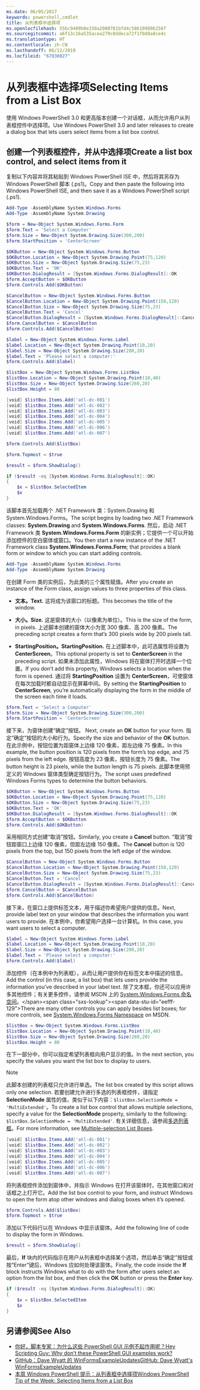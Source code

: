 ```yaml
---
ms.date: 06/05/2017
keywords: powershell,cmdlet
title: 从列表框中选择项
ms.openlocfilehash: 55bc9409b0e330a2080781bfd4c586109896258f
ms.sourcegitcommit: a6f13c16a535acea279c0ddeca72f1f0d8a8ce4c
ms.translationtype: HT
ms.contentlocale: zh-CN
ms.lasthandoff: 06/12/2019
ms.locfileid: "67030827"
---
```

# <a name="selecting-items-from-a-list-box"></a><span data-ttu-id="eefff-103">从列表框中选择项</span><span class="sxs-lookup"><span data-stu-id="eefff-103">Selecting Items from a List Box</span></span>

<span data-ttu-id="eefff-104">使用 Windows PowerShell 3.0 和更高版本创建一个对话框，从而允许用户从列表框控件中选择项。</span><span class="sxs-lookup"><span data-stu-id="eefff-104">Use Windows PowerShell 3.0 and later releases to create a dialog box that lets users select items from a list box control.</span></span>

## <a name="create-a-list-box-control-and-select-items-from-it"></a><span data-ttu-id="eefff-105">创建一个列表框控件，并从中选择项</span><span class="sxs-lookup"><span data-stu-id="eefff-105">Create a list box control, and select items from it</span></span>

<span data-ttu-id="eefff-106">复制以下内容并将其粘贴到 Windows PowerShell ISE 中，然后将其另存为 Windows PowerShell 脚本 (.ps1)。</span><span class="sxs-lookup"><span data-stu-id="eefff-106">Copy and then paste the following into Windows PowerShell ISE, and then save it as a Windows PowerShell script (.ps1).</span></span>

```powershell
Add-Type -AssemblyName System.Windows.Forms
Add-Type -AssemblyName System.Drawing

$form = New-Object System.Windows.Forms.Form
$form.Text = 'Select a Computer'
$form.Size = New-Object System.Drawing.Size(300,200)
$form.StartPosition = 'CenterScreen'

$OKButton = New-Object System.Windows.Forms.Button
$OKButton.Location = New-Object System.Drawing.Point(75,120)
$OKButton.Size = New-Object System.Drawing.Size(75,23)
$OKButton.Text = 'OK'
$OKButton.DialogResult = [System.Windows.Forms.DialogResult]::OK
$form.AcceptButton = $OKButton
$form.Controls.Add($OKButton)

$CancelButton = New-Object System.Windows.Forms.Button
$CancelButton.Location = New-Object System.Drawing.Point(150,120)
$CancelButton.Size = New-Object System.Drawing.Size(75,23)
$CancelButton.Text = 'Cancel'
$CancelButton.DialogResult = [System.Windows.Forms.DialogResult]::Cancel
$form.CancelButton = $CancelButton
$form.Controls.Add($CancelButton)

$label = New-Object System.Windows.Forms.Label
$label.Location = New-Object System.Drawing.Point(10,20)
$label.Size = New-Object System.Drawing.Size(280,20)
$label.Text = 'Please select a computer:'
$form.Controls.Add($label)

$listBox = New-Object System.Windows.Forms.ListBox
$listBox.Location = New-Object System.Drawing.Point(10,40)
$listBox.Size = New-Object System.Drawing.Size(260,20)
$listBox.Height = 80

[void] $listBox.Items.Add('atl-dc-001')
[void] $listBox.Items.Add('atl-dc-002')
[void] $listBox.Items.Add('atl-dc-003')
[void] $listBox.Items.Add('atl-dc-004')
[void] $listBox.Items.Add('atl-dc-005')
[void] $listBox.Items.Add('atl-dc-006')
[void] $listBox.Items.Add('atl-dc-007')

$form.Controls.Add($listBox)

$form.Topmost = $true

$result = $form.ShowDialog()

if ($result -eq [System.Windows.Forms.DialogResult]::OK)
{
    $x = $listBox.SelectedItem
    $x
}
```

<span data-ttu-id="eefff-107">该脚本首先加载两个 .NET Framework 类：System.Drawing 和 System.Windows.Forms。</span><span class="sxs-lookup"><span data-stu-id="eefff-107">The script begins by loading two .NET Framework classes: **System.Drawing** and **System.Windows.Forms**.</span></span> <span data-ttu-id="eefff-108">然后，启动 .NET Framework 类 **System.Windows.Forms.Form** 的新实例；它提供一个可以开始添加控件的空白窗体或窗口。</span><span class="sxs-lookup"><span data-stu-id="eefff-108">You then start a new instance of the .NET Framework class **System.Windows.Forms.Form**; that provides a blank form or window to which you can start adding controls.</span></span>

```powershell
Add-Type -AssemblyName System.Windows.Forms
Add-Type -AssemblyName System.Drawing
```

<span data-ttu-id="eefff-109">在创建 Form 类的实例后，为此类的三个属性赋值。</span><span class="sxs-lookup"><span data-stu-id="eefff-109">After you create an instance of the Form class, assign values to three properties of this class.</span></span>

- <span data-ttu-id="eefff-110">**文本。**</span><span class="sxs-lookup"><span data-stu-id="eefff-110">**Text.**</span></span> <span data-ttu-id="eefff-111">这将成为该窗口的标题。</span><span class="sxs-lookup"><span data-stu-id="eefff-111">This becomes the title of the window.</span></span>

- <span data-ttu-id="eefff-112">**大小。**</span><span class="sxs-lookup"><span data-stu-id="eefff-112">**Size.**</span></span> <span data-ttu-id="eefff-113">这是窗体的大小（以像素为单位）。</span><span class="sxs-lookup"><span data-stu-id="eefff-113">This is the size of the form, in pixels.</span></span> <span data-ttu-id="eefff-114">上述脚本创建的窗体大小为宽 300 像素、高 200 像素。</span><span class="sxs-lookup"><span data-stu-id="eefff-114">The preceding script creates a form that’s 300 pixels wide by 200 pixels tall.</span></span>

- <span data-ttu-id="eefff-115">**StartingPosition。**</span><span class="sxs-lookup"><span data-stu-id="eefff-115">**StartingPosition.**</span></span> <span data-ttu-id="eefff-116">在上述脚本中，此可选属性将设置为 **CenterScreen**。</span><span class="sxs-lookup"><span data-stu-id="eefff-116">This optional property is set to **CenterScreen** in the preceding script.</span></span> <span data-ttu-id="eefff-117">如果未添加此属性，Windows 将在窗体打开时选择一个位置。</span><span class="sxs-lookup"><span data-stu-id="eefff-117">If you don’t add this property, Windows selects a location when the form is opened.</span></span> <span data-ttu-id="eefff-118">通过将 **StartingPosition** 设置为 **CenterScreen**，可使窗体在每次加载时都自动显示在屏幕中间。</span><span class="sxs-lookup"><span data-stu-id="eefff-118">By setting the **StartingPosition** to **CenterScreen**, you’re automatically displaying the form in the middle of the screen each time it loads.</span></span>

```powershell
$form.Text = 'Select a Computer'
$form.Size = New-Object System.Drawing.Size(300,200)
$form.StartPosition = 'CenterScreen'
```

<span data-ttu-id="eefff-119">接下来，为窗体创建“确定”按钮。  </span><span class="sxs-lookup"><span data-stu-id="eefff-119">Next, create an **OK** button for your form.</span></span> <span data-ttu-id="eefff-120">指定“确定”按钮的大小和行为。</span><span class="sxs-lookup"><span data-stu-id="eefff-120">Specify the size and behavior of the **OK** button.</span></span> <span data-ttu-id="eefff-121">在此示例中，按钮位置为距窗体上边缘 120 像素，距左边缘 75 像素。</span><span class="sxs-lookup"><span data-stu-id="eefff-121">In this example, the button position is 120 pixels from the form’s top edge, and 75 pixels from the left edge.</span></span> <span data-ttu-id="eefff-122">按钮高度为 23 像素，按钮长度为 75 像素。</span><span class="sxs-lookup"><span data-stu-id="eefff-122">The button height is 23 pixels, while the button length is 75 pixels.</span></span> <span data-ttu-id="eefff-123">此脚本使用预定义的 Windows 窗体类型确定按钮行为。</span><span class="sxs-lookup"><span data-stu-id="eefff-123">The script uses predefined Windows Forms types to determine the button behaviors.</span></span>

```powershell
$OKButton = New-Object System.Windows.Forms.Button
$OKButton.Location = New-Object System.Drawing.Point(75,120)
$OKButton.Size = New-Object System.Drawing.Size(75,23)
$OKButton.Text = 'OK'
$OKButton.DialogResult = [System.Windows.Forms.DialogResult]::OK
$form.AcceptButton = $OKButton
$form.Controls.Add($OKButton)
```

<span data-ttu-id="eefff-124">采用相同方式创建“取消”按钮。</span><span class="sxs-lookup"><span data-stu-id="eefff-124">Similarly, you create a **Cancel** button.</span></span> <span data-ttu-id="eefff-125">“取消”按钮距窗口上边缘 120 像素，但距左边缘 150 像素。</span><span class="sxs-lookup"><span data-stu-id="eefff-125">The **Cancel** button is 120 pixels from the top, but 150 pixels from the left edge of the window.</span></span>

```powershell
$CancelButton = New-Object System.Windows.Forms.Button
$CancelButton.Location = New-Object System.Drawing.Point(150,120)
$CancelButton.Size = New-Object System.Drawing.Size(75,23)
$CancelButton.Text = 'Cancel'
$CancelButton.DialogResult = [System.Windows.Forms.DialogResult]::Cancel
$form.CancelButton = $CancelButton
$form.Controls.Add($CancelButton)
```

<span data-ttu-id="eefff-126">接下来，在窗口上提供标签文本，用于描述你希望用户提供的信息。</span><span class="sxs-lookup"><span data-stu-id="eefff-126">Next, provide label text on your window that describes the information you want users to provide.</span></span> <span data-ttu-id="eefff-127">在本例中，你希望用户选择一台计算机。</span><span class="sxs-lookup"><span data-stu-id="eefff-127">In this case, you want users to select a computer.</span></span>

```powershell
$label = New-Object System.Windows.Forms.Label
$label.Location = New-Object System.Drawing.Point(10,20)
$label.Size = New-Object System.Drawing.Size(280,20)
$label.Text = 'Please select a computer:'
$form.Controls.Add($label)
```

<span data-ttu-id="eefff-128">添加控件（在本例中为列表框），从而让用户提供你在标签文本中描述的信息。</span><span class="sxs-lookup"><span data-stu-id="eefff-128">Add the control (in this case, a list box) that lets users provide the information you’ve described in your label text.</span></span> <span data-ttu-id="eefff-129">除了文本框，你还可以应用许多其他控件；有关更多控件，请参阅 MSDN 上的 [System.Windows.Forms 命名空间](https://msdn.microsoft.com/library/k50ex0x9(v=vs.110).aspx)。</span><span class="sxs-lookup"><span data-stu-id="eefff-129">There are many other controls you can apply besides list boxes; for more controls, see [System.Windows.Forms Namespace](https://msdn.microsoft.com/library/k50ex0x9(v=vs.110).aspx) on MSDN.</span></span>

```powershell
$listBox = New-Object System.Windows.Forms.ListBox
$listBox.Location = New-Object System.Drawing.Point(10,40)
$listBox.Size = New-Object System.Drawing.Size(260,20)
$listBox.Height = 80
```

<span data-ttu-id="eefff-130">在下一部分中，你可以指定希望列表框向用户显示的值。</span><span class="sxs-lookup"><span data-stu-id="eefff-130">In the next section, you specify the values you want the list box to display to users.</span></span>

> [!NOTE]
> <span data-ttu-id="eefff-131">此脚本创建的列表框只允许进行单选。</span><span class="sxs-lookup"><span data-stu-id="eefff-131">The list box created by this script allows only one selection.</span></span> <span data-ttu-id="eefff-132">若要创建允许进行多选的列表框控件，请指定 **SelectionMode** 属性的值，类似于以下内容：`$listBox.SelectionMode = 'MultiExtended'`。</span><span class="sxs-lookup"><span data-stu-id="eefff-132">To create a list box control that allows multiple selections, specify a value for the **SelectionMode** property, similarly to the following:  `$listBox.SelectionMode = 'MultiExtended'`.</span></span> <span data-ttu-id="eefff-133">有关详细信息，请参阅[多选列表框](Multiple-selection-List-Boxes.md)。</span><span class="sxs-lookup"><span data-stu-id="eefff-133">For more information, see [Multiple-selection List Boxes](Multiple-selection-List-Boxes.md).</span></span>

```powershell
[void] $listBox.Items.Add('atl-dc-001')
[void] $listBox.Items.Add('atl-dc-002')
[void] $listBox.Items.Add('atl-dc-003')
[void] $listBox.Items.Add('atl-dc-004')
[void] $listBox.Items.Add('atl-dc-005')
[void] $listBox.Items.Add('atl-dc-006')
[void] $listBox.Items.Add('atl-dc-007')
```

<span data-ttu-id="eefff-134">将列表框控件添加到窗体中，并指示 Windows 在打开该窗体时，在其他窗口和对话框之上打开它。</span><span class="sxs-lookup"><span data-stu-id="eefff-134">Add the list box control to your form, and instruct Windows to open the form atop other windows and dialog boxes when it’s opened.</span></span>

```powershell
$form.Controls.Add($listBox)
$form.Topmost = $true
```

<span data-ttu-id="eefff-135">添加以下代码行以在 Windows 中显示该窗体。</span><span class="sxs-lookup"><span data-stu-id="eefff-135">Add the following line of code to display the form in Windows.</span></span>

```powershell
$result = $form.ShowDialog()
```

<span data-ttu-id="eefff-136">最后，**If** 块内的代码指示在用户从列表框中选择某个选项，然后单击“确定”按钮或按“Enter”键后，Windows 应如何处理该窗体。</span><span class="sxs-lookup"><span data-stu-id="eefff-136">Finally, the code inside the **If** block instructs Windows what to do with the form after users select an option from the list box, and then click the **OK** button or press the **Enter** key.</span></span>

```powershell
if ($result -eq [System.Windows.Forms.DialogResult]::OK)
{
    $x = $listBox.SelectedItem
    $x
}
```

## <a name="see-also"></a><span data-ttu-id="eefff-137">另请参阅</span><span class="sxs-lookup"><span data-stu-id="eefff-137">See Also</span></span>

- [<span data-ttu-id="eefff-138">你好，脚本专家：为什么这些 PowerShell GUI 示例不起作用呢？</span><span class="sxs-lookup"><span data-stu-id="eefff-138">Hey Scripting Guy:  Why don’t these PowerShell GUI examples work?</span></span>](https://go.microsoft.com/fwlink/?LinkId=506644)
- [<span data-ttu-id="eefff-139">GitHub：Dave Wyatt 的 WinFormsExampleUpdates</span><span class="sxs-lookup"><span data-stu-id="eefff-139">GitHub: Dave Wyatt's WinFormsExampleUpdates</span></span>](https://github.com/dlwyatt/WinFormsExampleUpdates)
- [<span data-ttu-id="eefff-140">本周 Windows PowerShell 提示：从列表框中选择项</span><span class="sxs-lookup"><span data-stu-id="eefff-140">Windows PowerShell Tip of the Week:  Selecting Items from a List Box</span></span>](https://technet.microsoft.com/library/ff730949.aspx)
